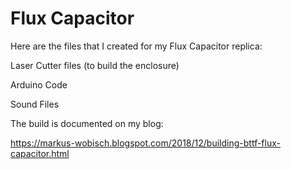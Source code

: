 #  Flux Capacitor

Here are the files that I created for my Flux Capacitor replica:

Laser Cutter files (to build the enclosure)

Arduino Code

Sound Files


The build is documented on my blog:

https://markus-wobisch.blogspot.com/2018/12/building-bttf-flux-capacitor.html
